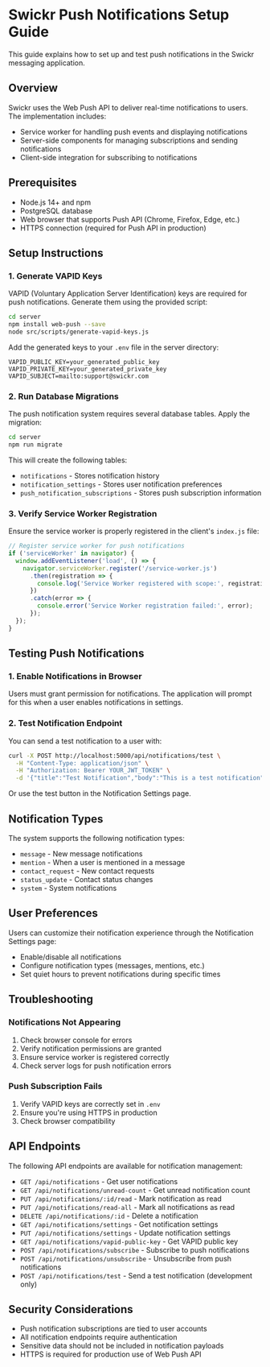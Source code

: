 # Swickr Push Notifications Setup Guide

This guide explains how to set up and test push notifications in the Swickr messaging application.

## Overview

Swickr uses the Web Push API to deliver real-time notifications to users. The implementation includes:

- Service worker for handling push events and displaying notifications
- Server-side components for managing subscriptions and sending notifications
- Client-side integration for subscribing to notifications

## Prerequisites

- Node.js 14+ and npm
- PostgreSQL database
- Web browser that supports Push API (Chrome, Firefox, Edge, etc.)
- HTTPS connection (required for Push API in production)

## Setup Instructions

### 1. Generate VAPID Keys

VAPID (Voluntary Application Server Identification) keys are required for push notifications. Generate them using the provided script:

```bash
cd server
npm install web-push --save
node src/scripts/generate-vapid-keys.js
```

Add the generated keys to your `.env` file in the server directory:

```
VAPID_PUBLIC_KEY=your_generated_public_key
VAPID_PRIVATE_KEY=your_generated_private_key
VAPID_SUBJECT=mailto:support@swickr.com
```

### 2. Run Database Migrations

The push notification system requires several database tables. Apply the migration:

```bash
cd server
npm run migrate
```

This will create the following tables:
- `notifications` - Stores notification history
- `notification_settings` - Stores user notification preferences
- `push_notification_subscriptions` - Stores push subscription information

### 3. Verify Service Worker Registration

Ensure the service worker is properly registered in the client's `index.js` file:

```javascript
// Register service worker for push notifications
if ('serviceWorker' in navigator) {
  window.addEventListener('load', () => {
    navigator.serviceWorker.register('/service-worker.js')
      .then(registration => {
        console.log('Service Worker registered with scope:', registration.scope);
      })
      .catch(error => {
        console.error('Service Worker registration failed:', error);
      });
  });
}
```

## Testing Push Notifications

### 1. Enable Notifications in Browser

Users must grant permission for notifications. The application will prompt for this when a user enables notifications in settings.

### 2. Test Notification Endpoint

You can send a test notification to a user with:

```bash
curl -X POST http://localhost:5000/api/notifications/test \
  -H "Content-Type: application/json" \
  -H "Authorization: Bearer YOUR_JWT_TOKEN" \
  -d '{"title":"Test Notification","body":"This is a test notification","type":"system"}'
```

Or use the test button in the Notification Settings page.

## Notification Types

The system supports the following notification types:

- `message` - New message notifications
- `mention` - When a user is mentioned in a message
- `contact_request` - New contact requests
- `status_update` - Contact status changes
- `system` - System notifications

## User Preferences

Users can customize their notification experience through the Notification Settings page:

- Enable/disable all notifications
- Configure notification types (messages, mentions, etc.)
- Set quiet hours to prevent notifications during specific times

## Troubleshooting

### Notifications Not Appearing

1. Check browser console for errors
2. Verify notification permissions are granted
3. Ensure service worker is registered correctly
4. Check server logs for push notification errors

### Push Subscription Fails

1. Verify VAPID keys are correctly set in `.env`
2. Ensure you're using HTTPS in production
3. Check browser compatibility

## API Endpoints

The following API endpoints are available for notification management:

- `GET /api/notifications` - Get user notifications
- `GET /api/notifications/unread-count` - Get unread notification count
- `PUT /api/notifications/:id/read` - Mark notification as read
- `PUT /api/notifications/read-all` - Mark all notifications as read
- `DELETE /api/notifications/:id` - Delete a notification
- `GET /api/notifications/settings` - Get notification settings
- `PUT /api/notifications/settings` - Update notification settings
- `GET /api/notifications/vapid-public-key` - Get VAPID public key
- `POST /api/notifications/subscribe` - Subscribe to push notifications
- `POST /api/notifications/unsubscribe` - Unsubscribe from push notifications
- `POST /api/notifications/test` - Send a test notification (development only)

## Security Considerations

- Push notification subscriptions are tied to user accounts
- All notification endpoints require authentication
- Sensitive data should not be included in notification payloads
- HTTPS is required for production use of Web Push API
